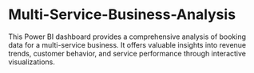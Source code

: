 # Multi-Service-Business-Analysis
This Power BI dashboard provides a comprehensive analysis of booking data for a multi-service business. It offers valuable insights into revenue trends, customer behavior, and service performance through interactive visualizations.
